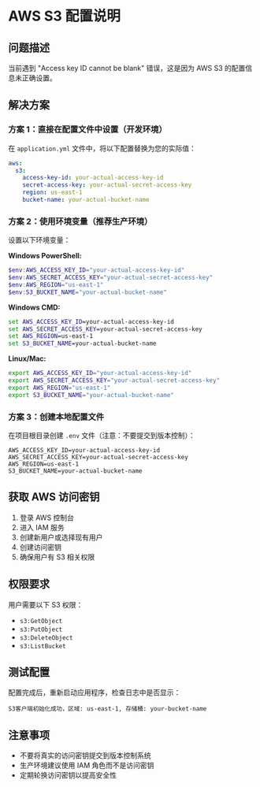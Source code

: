 # AWS S3 配置说明

## 问题描述
当前遇到 "Access key ID cannot be blank" 错误，这是因为 AWS S3 的配置信息未正确设置。

## 解决方案

### 方案 1：直接在配置文件中设置（开发环境）

在 `application.yml` 文件中，将以下配置替换为您的实际值：

```yaml
aws:
  s3:
    access-key-id: your-actual-access-key-id
    secret-access-key: your-actual-secret-access-key
    region: us-east-1
    bucket-name: your-actual-bucket-name
```

### 方案 2：使用环境变量（推荐生产环境）

设置以下环境变量：

**Windows PowerShell:**
```powershell
$env:AWS_ACCESS_KEY_ID="your-actual-access-key-id"
$env:AWS_SECRET_ACCESS_KEY="your-actual-secret-access-key"
$env:AWS_REGION="us-east-1"
$env:S3_BUCKET_NAME="your-actual-bucket-name"
```

**Windows CMD:**
```cmd
set AWS_ACCESS_KEY_ID=your-actual-access-key-id
set AWS_SECRET_ACCESS_KEY=your-actual-secret-access-key
set AWS_REGION=us-east-1
set S3_BUCKET_NAME=your-actual-bucket-name
```

**Linux/Mac:**
```bash
export AWS_ACCESS_KEY_ID="your-actual-access-key-id"
export AWS_SECRET_ACCESS_KEY="your-actual-secret-access-key"
export AWS_REGION="us-east-1"
export S3_BUCKET_NAME="your-actual-bucket-name"
```

### 方案 3：创建本地配置文件

在项目根目录创建 `.env` 文件（注意：不要提交到版本控制）：

```env
AWS_ACCESS_KEY_ID=your-actual-access-key-id
AWS_SECRET_ACCESS_KEY=your-actual-secret-access-key
AWS_REGION=us-east-1
S3_BUCKET_NAME=your-actual-bucket-name
```

## 获取 AWS 访问密钥

1. 登录 AWS 控制台
2. 进入 IAM 服务
3. 创建新用户或选择现有用户
4. 创建访问密钥
5. 确保用户有 S3 相关权限

## 权限要求

用户需要以下 S3 权限：
- `s3:GetObject`
- `s3:PutObject`
- `s3:DeleteObject`
- `s3:ListBucket`

## 测试配置

配置完成后，重新启动应用程序，检查日志中是否显示：
```
S3客户端初始化成功，区域: us-east-1, 存储桶: your-bucket-name
```

## 注意事项

- 不要将真实的访问密钥提交到版本控制系统
- 生产环境建议使用 IAM 角色而不是访问密钥
- 定期轮换访问密钥以提高安全性
